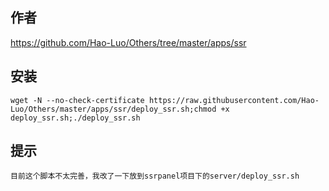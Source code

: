## 作者
https://github.com/Hao-Luo/Others/tree/master/apps/ssr

## 安装
```
wget -N --no-check-certificate https://raw.githubusercontent.com/Hao-Luo/Others/master/apps/ssr/deploy_ssr.sh;chmod +x deploy_ssr.sh;./deploy_ssr.sh
```

## 提示
```
目前这个脚本不太完善，我改了一下放到ssrpanel项目下的server/deploy_ssr.sh
```